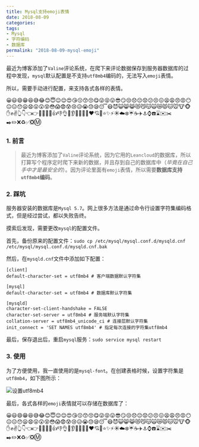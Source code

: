 ```yaml
---
title: Mysql支持emoji表情
date: 2018-08-09
categories:
tags:
- Mysql
- 字符编码
- 数据库
permalink: "2018-08-09-mysql-emoji"
---
```


最近为博客添加了`Valine`评论系统，在爬下来评论数据保存到服务器数据库的过程中发现，`mysql`默认配置是不支持`utf8mb4`编码的，无法写入`emoji`表情。

所以，需要手动进行配置，来支持各式各样的表情。

😀😃😄😁😆😅😂😊😇😉😌😍😘😗😙😚😋😜😝😛😎😏😒😞😔😟😕😣😖😫😩😠😡😶😐😑😯😦😧😮😲😵😳😱😨😰😢😥😭😓😪😴😷😈😺😸😹😻😼😽🙀😿😾🐱🐭🐮🐵✋✊✌️👆👇👈👉👊👋👏👐👍👎👌🙏👂👀👃👄👅❤️💘💖⭐️✨⚡️☀️☁️❄️☔️☕️✈️⚓️⌚️☎️⌛️✉️✂️✒️✏️❌♻️✅❎Ⓜ️


<!-- more -->

### 1. 前言

> 最近为博客添加了`Valine`评论系统，因为它用的`Leancloud`的数据库，所以打算写个程序定时爬下来新的数据，并且存到自己的数据库中（_毕竟在自己手中才是最安全的_）。因为评论里面有`emoji`表情，所以需要**数据库支持`utf8mb4`编码**。

### 2. 踩坑

服务器安装的数据库是`Mysql 5.7`。网上很多方法是通过命令行设置字符集编码格式，但是经过尝试，都以失败告终。

摸索后发现，需要更改`mysql`的配置文件。

首先，备份原来的配置文件：`sudo cp /etc/mysql/mysql.conf.d/mysqld.cnf /etc/mysql/mysql.conf.d/mysqld.cnf.bak`

然后，在`mysqld.cnf`文件中添加如下配置：

```shell
[client]
default-character-set = utf8mb4 # 客户端数据默认字符集

[mysql]
default-character-set = utf8mb4 # 数据库默认字符集

[mysqld]
character-set-client-handshake = FALSE
character-set-server = utf8mb4 # 服务端默认字符集
collation-server = utf8mb4_unicode_ci # 连接层默认字符集
init_connect = 'SET NAMES utf8mb4' # 指定每次连接的字符集utf8mb4
```

最后，保存退出后，重启`mysql`服务：`sudo service mysql restart`

### 3. 使用

为了方便使用，我一直使用的是`mysql-font`。在创建表格时候，设置字符集是`utf8mb4`，如下图所示：

![设置utf8mb4](/images/Mysql/Mysql支持emoji表情/1.png)

最后，各式各样的`emoji`表情就可以存储在数据库了：

😀😃😄😁😆😅😂😊😇😉😌😍😘😗😙😚😋😜😝😛😎😏😒😞😔😟😕😣😖😫😩😠😡😶😐😑😯😦😧😮😲😵😳😱😨😰😢😥😭😓😪😴😷😈😺😸😹😻😼😽🙀😿😾🐱🐭🐮🐵✋✊✌️👆👇👈👉👊👋👏👐👍👎👌🙏👂👀👃👄👅❤️💘💖⭐️✨⚡️☀️☁️❄️☔️☕️✈️⚓️⌚️☎️⌛️✉️✂️✒️✏️❌♻️✅❎Ⓜ️
